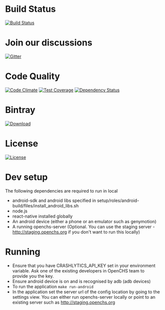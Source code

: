 # Build Status
[![Build Status](https://snap-ci.com/OpenCHS/openchs-client/branch/master/build_image)](https://snap-ci.com/OpenCHS/openchs-client/branch/master)

# Join our discussions
[![Gitter](https://badges.gitter.im/gitterHQ/gitter.svg)](https://gitter.im/openchs/openchs)

# Code Quality
[![Code Climate](https://codeclimate.com/github/OpenCHS/openchs-client/badges/gpa.svg)](https://codeclimate.com/github/OpenCHS/openchs-client)   [![Test Coverage](https://codeclimate.com/github/OpenCHS/openchs-client/badges/coverage.svg)](https://codeclimate.com/github/OpenCHS/openchs-client/coverage)  [![Dependency Status](https://gemnasium.com/badges/github.com/OpenCHS/openchs-client.svg)](https://gemnasium.com/github.com/OpenCHS/openchs-client)

# Bintray
[ ![Download](https://api.bintray.com/packages/openchs/generic/openchs-client/images/download.svg) ](https://bintray.com/openchs/generic/openchs-client/_latestVersion)

# License
[![License](https://img.shields.io/badge/license-AGPL-green.svg?style=flat)](https://github.com/openchs/openchs-client/blob/master/LICENSE)

# Dev setup
 The following dependencies are required to run in local
 - android-sdk and android libs specified in setup/roles/android-build/files/install_android_libs.sh
 - node.js 
 - react-native installed globally
 - An android device (either a phone or an emulator such as genymotion)
 - A running openchs-server (Optional. You can use the staging server - http://staging.openchs.org if you don't want to run this locally)


# Running
 - Ensure that you have CRASHLYTICS_API_KEY set in your environment variable. Ask one of the existing developers in OpenCHS team to provide you the key.
 - Ensure android device is on and is recognised by adb (adb devices)
 - To run the application `make run-android`
 - In the application set the server url of the config location by going to the settings view. 
 You can either run openchs-server locally or point to an existing server such as http://staging.openchs.org
